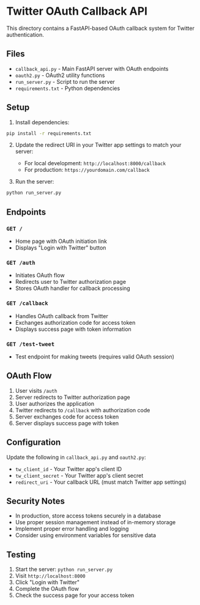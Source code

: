 # Twitter OAuth Callback API

This directory contains a FastAPI-based OAuth callback system for Twitter authentication.

## Files

- `callback_api.py` - Main FastAPI server with OAuth endpoints
- `oauth2.py` - OAuth2 utility functions
- `run_server.py` - Script to run the server
- `requirements.txt` - Python dependencies

## Setup

1. Install dependencies:
```bash
pip install -r requirements.txt
```

2. Update the redirect URI in your Twitter app settings to match your server:
   - For local development: `http://localhost:8000/callback`
   - For production: `https://yourdomain.com/callback`

3. Run the server:
```bash
python run_server.py
```

## Endpoints

### `GET /`
- Home page with OAuth initiation link
- Displays "Login with Twitter" button

### `GET /auth`
- Initiates OAuth flow
- Redirects user to Twitter authorization page
- Stores OAuth handler for callback processing

### `GET /callback`
- Handles OAuth callback from Twitter
- Exchanges authorization code for access token
- Displays success page with token information

### `GET /test-tweet`
- Test endpoint for making tweets (requires valid OAuth session)

## OAuth Flow

1. User visits `/auth`
2. Server redirects to Twitter authorization page
3. User authorizes the application
4. Twitter redirects to `/callback` with authorization code
5. Server exchanges code for access token
6. Server displays success page with token

## Configuration

Update the following in `callback_api.py` and `oauth2.py`:

- `tw_client_id` - Your Twitter app's client ID
- `tw_client_secret` - Your Twitter app's client secret
- `redirect_uri` - Your callback URL (must match Twitter app settings)

## Security Notes

- In production, store access tokens securely in a database
- Use proper session management instead of in-memory storage
- Implement proper error handling and logging
- Consider using environment variables for sensitive data

## Testing

1. Start the server: `python run_server.py`
2. Visit `http://localhost:8000`
3. Click "Login with Twitter"
4. Complete the OAuth flow
5. Check the success page for your access token

